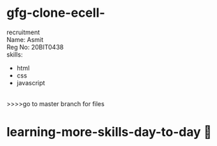 # gfg-clone-ecell-
recruitment<br>
Name: Asmit<br>
Reg No: 20BIT0438<br>
skills:
<ul>
  <li>html
  <li>css
  <li>javascript
</ul>
<br>
>>>>go to master branch for files

# learning-more-skills-day-to-day :slightly_smiling_face:
